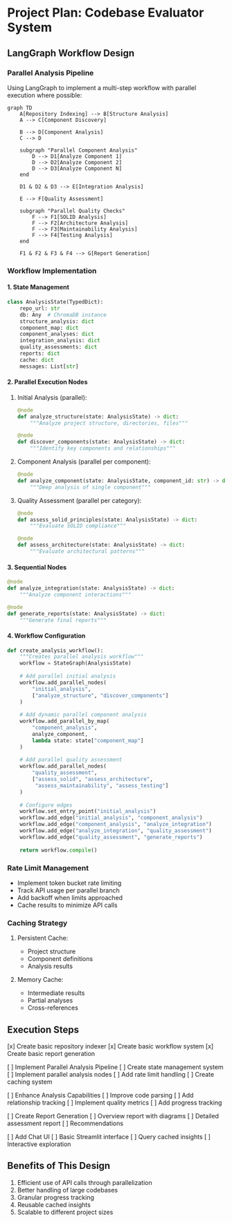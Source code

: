 # Project Plan: Codebase Evaluator System

## LangGraph Workflow Design

### Parallel Analysis Pipeline
Using LangGraph to implement a multi-step workflow with parallel execution where possible:

```mermaid
graph TD
    A[Repository Indexing] --> B[Structure Analysis]
    A --> C[Component Discovery]
    
    B --> D[Component Analysis]
    C --> D
    
    subgraph "Parallel Component Analysis"
        D --> D1[Analyze Component 1]
        D --> D2[Analyze Component 2]
        D --> D3[Analyze Component N]
    end
    
    D1 & D2 & D3 --> E[Integration Analysis]
    
    E --> F[Quality Assessment]
    
    subgraph "Parallel Quality Checks"
        F --> F1[SOLID Analysis]
        F --> F2[Architecture Analysis]
        F --> F3[Maintainability Analysis]
        F --> F4[Testing Analysis]
    end
    
    F1 & F2 & F3 & F4 --> G[Report Generation]
```

### Workflow Implementation

#### 1. State Management
```python
class AnalysisState(TypedDict):
    repo_url: str
    db: Any  # ChromaDB instance
    structure_analysis: dict
    component_map: dict
    component_analyses: dict
    integration_analysis: dict
    quality_assessments: dict
    reports: dict
    cache: dict
    messages: List[str]
```

#### 2. Parallel Execution Nodes
1. Initial Analysis (parallel):
   ```python
   @node
   def analyze_structure(state: AnalysisState) -> dict:
       """Analyze project structure, directories, files"""
   
   @node
   def discover_components(state: AnalysisState) -> dict:
       """Identify key components and relationships"""
   ```

2. Component Analysis (parallel per component):
   ```python
   @node
   def analyze_component(state: AnalysisState, component_id: str) -> dict:
       """Deep analysis of single component"""
   ```

3. Quality Assessment (parallel per category):
   ```python
   @node
   def assess_solid_principles(state: AnalysisState) -> dict:
       """Evaluate SOLID compliance"""
   
   @node
   def assess_architecture(state: AnalysisState) -> dict:
       """Evaluate architectural patterns"""
   ```

#### 3. Sequential Nodes
```python
@node
def analyze_integration(state: AnalysisState) -> dict:
    """Analyze component interactions"""

@node
def generate_reports(state: AnalysisState) -> dict:
    """Generate final reports"""
```

#### 4. Workflow Configuration
```python
def create_analysis_workflow():
    """Creates parallel analysis workflow"""
    workflow = StateGraph(AnalysisState)
    
    # Add parallel initial analysis
    workflow.add_parallel_nodes(
        "initial_analysis",
        ["analyze_structure", "discover_components"]
    )
    
    # Add dynamic parallel component analysis
    workflow.add_parallel_by_map(
        "component_analysis",
        analyze_component,
        lambda state: state["component_map"]
    )
    
    # Add parallel quality assessment
    workflow.add_parallel_nodes(
        "quality_assessment",
        ["assess_solid", "assess_architecture", 
         "assess_maintainability", "assess_testing"]
    )
    
    # Configure edges
    workflow.set_entry_point("initial_analysis")
    workflow.add_edge("initial_analysis", "component_analysis")
    workflow.add_edge("component_analysis", "analyze_integration")
    workflow.add_edge("analyze_integration", "quality_assessment")
    workflow.add_edge("quality_assessment", "generate_reports")
    
    return workflow.compile()
```

### Rate Limit Management
- Implement token bucket rate limiting
- Track API usage per parallel branch
- Add backoff when limits approached
- Cache results to minimize API calls

### Caching Strategy
1. Persistent Cache:
   - Project structure
   - Component definitions
   - Analysis results
   
2. Memory Cache:
   - Intermediate results
   - Partial analyses
   - Cross-references

## Execution Steps

[x] Create basic repository indexer
[x] Create basic workflow system
[x] Create basic report generation

[ ] Implement Parallel Analysis Pipeline
    [ ] Create state management system
    [ ] Implement parallel analysis nodes
    [ ] Add rate limit handling
    [ ] Create caching system

[ ] Enhance Analysis Capabilities
    [ ] Improve code parsing
    [ ] Add relationship tracking
    [ ] Implement quality metrics
    [ ] Add progress tracking

[ ] Create Report Generation
    [ ] Overview report with diagrams
    [ ] Detailed assessment report
    [ ] Recommendations

[ ] Add Chat UI
    [ ] Basic Streamlit interface
    [ ] Query cached insights
    [ ] Interactive exploration

## Benefits of This Design
1. Efficient use of API calls through parallelization
2. Better handling of large codebases
3. Granular progress tracking
4. Reusable cached insights
5. Scalable to different project sizes
